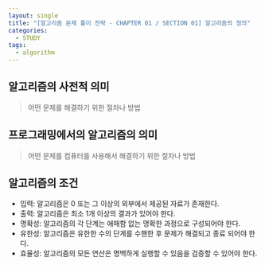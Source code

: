 ```yaml
---
layout: single
title: "[알고리즘 문제 풀이 전략 - CHAPTER 01 / SECTION 01] 알고리즘의 정의"
categories:
  - STUDY
tags:
  - algorithm
---
```


## 알고리즘의 사전적 의미

> 어떤 문제를 해결하기 위한 절차나 방법

## 프로그래밍에서의 알고리즘의 의미

> 어떤 문제를 컴퓨터를 사용해서 해결하기 위한 절차나 방법

## 알고리즘의 조건

- 입력: 알고리즘은 0 또는 그 이상의 외부에서 제공된 자료가 존재한다.
- 출력: 알고리즘은 최소 1개 이상의 결과가 있어야 한다.
- 명확성: 알고리즘의 각 단계는 애매함 없는 명확한 과정으로 구성되어야 한다.
- 유한성: 알고리즘은 유한한 수의 단계를 수핸한 후 문제가 해결되고 종료 되어야 한다.
- 효율성: 알고리즘의 모든 연산은 명백하게 실행할 수 있음을 검증할 수 있어야 한다.
